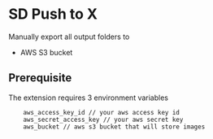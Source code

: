 # SD Push to X

Manually export all output folders to 
- AWS S3 bucket

## Prerequisite
The extension requires 3 environment variables

```
    aws_access_key_id // your aws access key id
    aws_secret_access_key // your aws secret key
    aws_bucket // aws s3 bucket that will store images
```